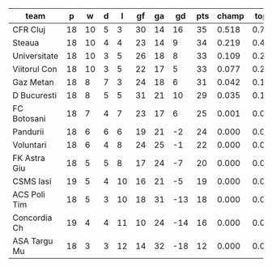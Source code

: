 |     team     | p  | w  | d | l  | gf | ga | gd  | pts | champ | top2  | top3  | top4  |  5-7  | bot4  | bot3  | bot2  |
|--------------|----|----|---|----|----|----|-----|-----|-------|-------|-------|-------|-------|-------|-------|-------|
| CFR Cluj     | 18 | 10 | 5 |  3 | 30 | 14 |  16 |  35 | 0.518 | 0.741 | 0.868 | 0.941 | 0.058 | 0.000 | 0.000 | 0.000|
| Steaua       | 18 | 10 | 4 |  4 | 23 | 14 |   9 |  34 | 0.219 | 0.485 | 0.692 | 0.836 | 0.160 | 0.000 | 0.000 | 0.000|
| Universitate | 18 | 10 | 3 |  5 | 26 | 18 |   8 |  33 | 0.109 | 0.282 | 0.476 | 0.656 | 0.327 | 0.000 | 0.000 | 0.000|
| Viitorul Con | 18 | 10 | 3 |  5 | 22 | 17 |   5 |  33 | 0.077 | 0.224 | 0.406 | 0.604 | 0.375 | 0.000 | 0.000 | 0.000|
| Gaz Metan    | 18 |  8 | 7 |  3 | 24 | 18 |   6 |  31 | 0.042 | 0.135 | 0.265 | 0.433 | 0.513 | 0.000 | 0.000 | 0.000|
| D Bucuresti  | 18 |  8 | 5 |  5 | 31 | 21 |  10 |  29 | 0.035 | 0.125 | 0.257 | 0.431 | 0.512 | 0.000 | 0.000 | 0.000|
| FC Botosani  | 18 |  7 | 4 |  7 | 23 | 17 |   6 |  25 | 0.001 | 0.009 | 0.032 | 0.077 | 0.561 | 0.016 | 0.003 | 0.000|
| Pandurii     | 18 |  6 | 6 |  6 | 19 | 21 |  -2 |  24 | 0.000 | 0.001 | 0.005 | 0.018 | 0.272 | 0.067 | 0.019 | 0.003|
| Voluntari    | 18 |  6 | 4 |  8 | 24 | 25 |  -1 |  22 | 0.000 | 0.000 | 0.002 | 0.005 | 0.149 | 0.158 | 0.055 | 0.011|
| FK Astra Giu | 18 |  5 | 5 |  8 | 17 | 24 |  -7 |  20 | 0.000 | 0.000 | 0.000 | 0.001 | 0.054 | 0.356 | 0.154 | 0.048|
| CSMS Iasi    | 19 |  5 | 4 | 10 | 16 | 21 |  -5 |  19 | 0.000 | 0.000 | 0.000 | 0.000 | 0.010 | 0.699 | 0.443 | 0.150|
| ACS Poli Tim | 18 |  5 | 3 | 10 | 18 | 31 | -13 |  18 | 0.000 | 0.000 | 0.000 | 0.000 | 0.008 | 0.766 | 0.504 | 0.230|
| Concordia Ch | 19 |  4 | 4 | 11 | 10 | 24 | -14 |  16 | 0.000 | 0.000 | 0.000 | 0.000 | 0.001 | 0.945 | 0.849 | 0.641|
| ASA Targu Mu | 18 |  3 | 3 | 12 | 14 | 32 | -18 |  12 | 0.000 | 0.000 | 0.000 | 0.000 | 0.000 | 0.993 | 0.974 | 0.918|
